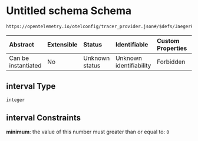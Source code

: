 # Untitled schema Schema

```txt
https://opentelemetry.io/otelconfig/tracer_provider.json#/$defs/JaegerRemoteSampler/properties/interval
```



| Abstract            | Extensible | Status         | Identifiable            | Custom Properties | Additional Properties | Access Restrictions | Defined In                                                                       |
| :------------------ | :--------- | :------------- | :---------------------- | :---------------- | :-------------------- | :------------------ | :------------------------------------------------------------------------------- |
| Can be instantiated | No         | Unknown status | Unknown identifiability | Forbidden         | Allowed               | none                | [tracer\_provider.json\*](../schema/tracer_provider.json "open original schema") |

## interval Type

`integer`

## interval Constraints

**minimum**: the value of this number must greater than or equal to: `0`
